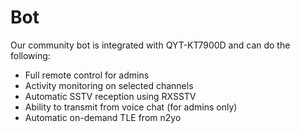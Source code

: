 # Bot
Our community bot is integrated with QYT-KT7900D and can do the following:

- Full remote control for admins
- Activity monitoring on selected channels
- Automatic SSTV reception using RXSSTV
- Ability to transmit from voice chat (for admins only)
- Automatic on-demand TLE from n2yo
